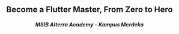 <div align="center">
  <h2> Become a Flutter Master, From Zero to Hero </h2>
  <h4> <i> MSIB Alterra Academy - Kampus Merdeka </i> </h4>
</div> 



